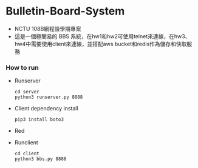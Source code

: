 # Bulletin-Board-System
- NCTU 108B網程設學期專案
- 這是一個極簡易的 BBS 系統，在hw1和hw2可使用telnet來連線，在hw3、hw4中需要使用client來連線，並搭配aws bucket和redis作為儲存和快取服務

### How to run
+ Runserver
	```shell=
	cd server
	python3 runserver.py 8888
	```

+ Client dependency install
	```shell=
	pip3 install boto3
	```

+ Red

+ Runclient
	```
	cd client
	python3 bbs.py 8888
	```


